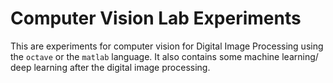 # Computer Vision Lab Experiments
This are experiments for computer vision for Digital Image Processing using the `octave` or the `matlab` language. It also contains some machine learning/ deep learning after the digital image processing.
